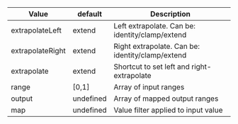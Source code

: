 | Value            | default  | Description |
| ---------------- | -------- | ----------- |
| extrapolateLeft  | extend   | Left extrapolate. Can be: identity/clamp/extend
| extrapolateRight | extend   | Right extrapolate. Can be: identity/clamp/extend
| extrapolate      | extend   | Shortcut to set left and right-extrapolate
| range            | [0,1]    | Array of input ranges
| output           | undefined | Array of mapped output ranges
| map              | undefined | Value filter applied to input value
